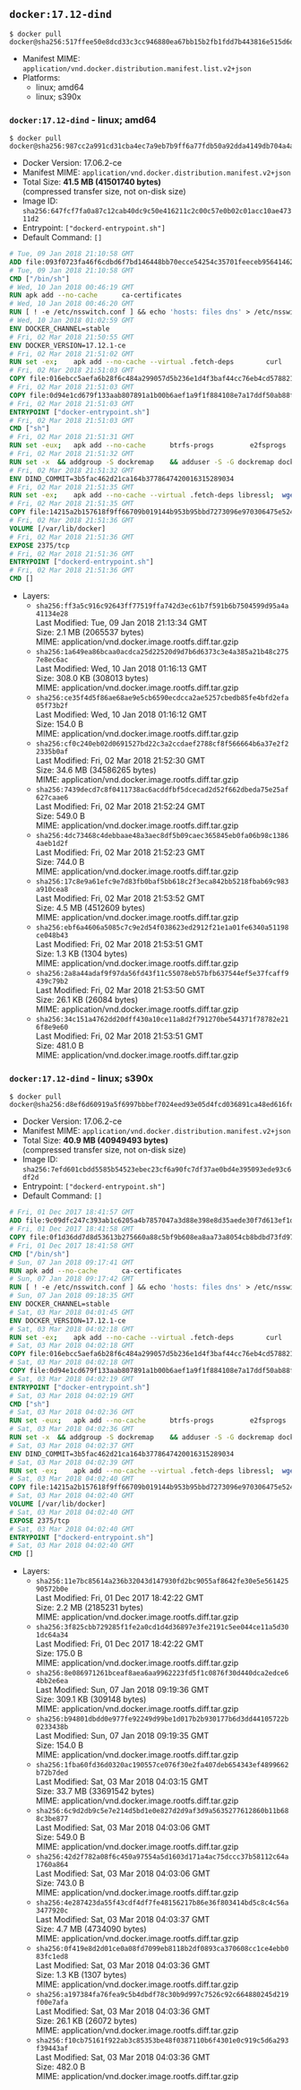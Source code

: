 ## `docker:17.12-dind`

```console
$ docker pull docker@sha256:517ffee50e8dcd33c3cc946880ea67bb15b2fb1fdd7b443816e515d6d504f416
```

-	Manifest MIME: `application/vnd.docker.distribution.manifest.list.v2+json`
-	Platforms:
	-	linux; amd64
	-	linux; s390x

### `docker:17.12-dind` - linux; amd64

```console
$ docker pull docker@sha256:987cc2a991cd31cba4ec7a9eb7b9ff6a77fdb50a92dda4149db704a4a3f7934a
```

-	Docker Version: 17.06.2-ce
-	Manifest MIME: `application/vnd.docker.distribution.manifest.v2+json`
-	Total Size: **41.5 MB (41501740 bytes)**  
	(compressed transfer size, not on-disk size)
-	Image ID: `sha256:647fcf7fa0a87c12cab40dc9c50e416211c2c00c57e0b02c01acc10ae47311d2`
-	Entrypoint: `["dockerd-entrypoint.sh"]`
-	Default Command: `[]`

```dockerfile
# Tue, 09 Jan 2018 21:10:58 GMT
ADD file:093f0723fa46f6cdbd6f7bd146448bb70ecce54254c35701feeceb956414622f in / 
# Tue, 09 Jan 2018 21:10:58 GMT
CMD ["/bin/sh"]
# Wed, 10 Jan 2018 00:46:19 GMT
RUN apk add --no-cache 		ca-certificates
# Wed, 10 Jan 2018 00:46:20 GMT
RUN [ ! -e /etc/nsswitch.conf ] && echo 'hosts: files dns' > /etc/nsswitch.conf
# Wed, 10 Jan 2018 01:02:59 GMT
ENV DOCKER_CHANNEL=stable
# Fri, 02 Mar 2018 21:50:55 GMT
ENV DOCKER_VERSION=17.12.1-ce
# Fri, 02 Mar 2018 21:51:02 GMT
RUN set -ex; 	apk add --no-cache --virtual .fetch-deps 		curl 		tar 	; 		apkArch="$(apk --print-arch)"; 	case "$apkArch" in 		x86_64) dockerArch='x86_64' ;; 		armhf) dockerArch='armel' ;; 		aarch64) dockerArch='aarch64' ;; 		ppc64le) dockerArch='ppc64le' ;; 		s390x) dockerArch='s390x' ;; 		*) echo >&2 "error: unsupported architecture ($apkArch)"; exit 1 ;;	esac; 		if ! curl -fL -o docker.tgz "https://download.docker.com/linux/static/${DOCKER_CHANNEL}/${dockerArch}/docker-${DOCKER_VERSION}.tgz"; then 		echo >&2 "error: failed to download 'docker-${DOCKER_VERSION}' from '${DOCKER_CHANNEL}' for '${dockerArch}'"; 		exit 1; 	fi; 		tar --extract 		--file docker.tgz 		--strip-components 1 		--directory /usr/local/bin/ 	; 	rm docker.tgz; 		apk del .fetch-deps; 		dockerd -v; 	docker -v
# Fri, 02 Mar 2018 21:51:03 GMT
COPY file:016ebcc5aefa6b28f6c484a299057d5b236e1d4f3baf44cc76eb4cd578821691 in /usr/local/bin/modprobe 
# Fri, 02 Mar 2018 21:51:03 GMT
COPY file:0d94e1cd679f133aab807891a1b00b6aef1a9f1f884108e7a17ddf50ab88f1fb in /usr/local/bin/ 
# Fri, 02 Mar 2018 21:51:03 GMT
ENTRYPOINT ["docker-entrypoint.sh"]
# Fri, 02 Mar 2018 21:51:03 GMT
CMD ["sh"]
# Fri, 02 Mar 2018 21:51:31 GMT
RUN set -eux; 	apk add --no-cache 		btrfs-progs 		e2fsprogs 		e2fsprogs-extra 		iptables 		xfsprogs 		xz 	; 	if zfs="$(apk info --no-cache --quiet zfs)" && [ -n "$zfs" ]; then 		apk add --no-cache zfs; 	fi
# Fri, 02 Mar 2018 21:51:32 GMT
RUN set -x 	&& addgroup -S dockremap 	&& adduser -S -G dockremap dockremap 	&& echo 'dockremap:165536:65536' >> /etc/subuid 	&& echo 'dockremap:165536:65536' >> /etc/subgid
# Fri, 02 Mar 2018 21:51:32 GMT
ENV DIND_COMMIT=3b5fac462d21ca164b3778647420016315289034
# Fri, 02 Mar 2018 21:51:35 GMT
RUN set -ex; 	apk add --no-cache --virtual .fetch-deps libressl; 	wget -O /usr/local/bin/dind "https://raw.githubusercontent.com/docker/docker/${DIND_COMMIT}/hack/dind"; 	chmod +x /usr/local/bin/dind; 	apk del .fetch-deps
# Fri, 02 Mar 2018 21:51:35 GMT
COPY file:14215a2b157618f9ff66709b019144b953b95bbd7273096e970306475e524820 in /usr/local/bin/ 
# Fri, 02 Mar 2018 21:51:36 GMT
VOLUME [/var/lib/docker]
# Fri, 02 Mar 2018 21:51:36 GMT
EXPOSE 2375/tcp
# Fri, 02 Mar 2018 21:51:36 GMT
ENTRYPOINT ["dockerd-entrypoint.sh"]
# Fri, 02 Mar 2018 21:51:36 GMT
CMD []
```

-	Layers:
	-	`sha256:ff3a5c916c92643ff77519ffa742d3ec61b7f591b6b7504599d95a4a41134e28`  
		Last Modified: Tue, 09 Jan 2018 21:13:34 GMT  
		Size: 2.1 MB (2065537 bytes)  
		MIME: application/vnd.docker.image.rootfs.diff.tar.gzip
	-	`sha256:1a649ea86bcaa0acdca25d22520d9d7b6d6373c3e4a385a21b48c2757e8ec6ac`  
		Last Modified: Wed, 10 Jan 2018 01:16:13 GMT  
		Size: 308.0 KB (308013 bytes)  
		MIME: application/vnd.docker.image.rootfs.diff.tar.gzip
	-	`sha256:ce35f4d5f86ae68ae9e5cb6590ecdcca2ae5257cbedb85fe4bfd2efa05f73b2f`  
		Last Modified: Wed, 10 Jan 2018 01:16:12 GMT  
		Size: 154.0 B  
		MIME: application/vnd.docker.image.rootfs.diff.tar.gzip
	-	`sha256:cf0c240eb02d0691527bd22c3a2ccdaef2788cf8f566664b6a37e2f22335b0af`  
		Last Modified: Fri, 02 Mar 2018 21:52:30 GMT  
		Size: 34.6 MB (34586265 bytes)  
		MIME: application/vnd.docker.image.rootfs.diff.tar.gzip
	-	`sha256:7439decd7c8f0411738ac6acddfbf5dcecad2d52f662dbeda75e25af627caae6`  
		Last Modified: Fri, 02 Mar 2018 21:52:24 GMT  
		Size: 549.0 B  
		MIME: application/vnd.docker.image.rootfs.diff.tar.gzip
	-	`sha256:4dc73468c4debbaae48a3aec8df5b09caec365845eb0fa06b98c13864aeb1d2f`  
		Last Modified: Fri, 02 Mar 2018 21:52:23 GMT  
		Size: 744.0 B  
		MIME: application/vnd.docker.image.rootfs.diff.tar.gzip
	-	`sha256:17c8e9a61efc9e7d83fb0baf5bb618c2f3eca842bb5218fbab69c983a910cea8`  
		Last Modified: Fri, 02 Mar 2018 21:53:52 GMT  
		Size: 4.5 MB (4512609 bytes)  
		MIME: application/vnd.docker.image.rootfs.diff.tar.gzip
	-	`sha256:ebf6a4606a5085c7c9e2d54f038623ed2912f21e1a01fe6340a51198ce048b43`  
		Last Modified: Fri, 02 Mar 2018 21:53:51 GMT  
		Size: 1.3 KB (1304 bytes)  
		MIME: application/vnd.docker.image.rootfs.diff.tar.gzip
	-	`sha256:2a8a44adaf9f97da56fd43f11c55078eb57bfb637544ef5e37fcaff9439c79b2`  
		Last Modified: Fri, 02 Mar 2018 21:53:50 GMT  
		Size: 26.1 KB (26084 bytes)  
		MIME: application/vnd.docker.image.rootfs.diff.tar.gzip
	-	`sha256:34c151a4762dd20dff430a10ce11a8d2f791270be544371f78782e216f8e9e60`  
		Last Modified: Fri, 02 Mar 2018 21:53:51 GMT  
		Size: 481.0 B  
		MIME: application/vnd.docker.image.rootfs.diff.tar.gzip

### `docker:17.12-dind` - linux; s390x

```console
$ docker pull docker@sha256:d8ef6d60919a5f6997bbbef7024eed93e05d4fcd036891ca48ed616fd4a6a44d
```

-	Docker Version: 17.06.2-ce
-	Manifest MIME: `application/vnd.docker.distribution.manifest.v2+json`
-	Total Size: **40.9 MB (40949493 bytes)**  
	(compressed transfer size, not on-disk size)
-	Image ID: `sha256:7efd601cbdd5585b54523ebec23cf6a90fc7df37ae0bd4e395093ede93c6df2d`
-	Entrypoint: `["dockerd-entrypoint.sh"]`
-	Default Command: `[]`

```dockerfile
# Fri, 01 Dec 2017 18:41:57 GMT
ADD file:9c09dfc247c393ab1c6205a4b7857047a3d88e398e8d35aede30f7d613ef1de9 in / 
# Fri, 01 Dec 2017 18:41:58 GMT
COPY file:0f1d36dd7d8d53613b275660a88c5bf9b608ea8aa73a8054cb8bdbd73fd971ac in /etc/localtime 
# Fri, 01 Dec 2017 18:41:58 GMT
CMD ["/bin/sh"]
# Sun, 07 Jan 2018 09:17:41 GMT
RUN apk add --no-cache 		ca-certificates
# Sun, 07 Jan 2018 09:17:42 GMT
RUN [ ! -e /etc/nsswitch.conf ] && echo 'hosts: files dns' > /etc/nsswitch.conf
# Sun, 07 Jan 2018 09:18:35 GMT
ENV DOCKER_CHANNEL=stable
# Sat, 03 Mar 2018 04:01:45 GMT
ENV DOCKER_VERSION=17.12.1-ce
# Sat, 03 Mar 2018 04:02:18 GMT
RUN set -ex; 	apk add --no-cache --virtual .fetch-deps 		curl 		tar 	; 		apkArch="$(apk --print-arch)"; 	case "$apkArch" in 		x86_64) dockerArch='x86_64' ;; 		armhf) dockerArch='armel' ;; 		aarch64) dockerArch='aarch64' ;; 		ppc64le) dockerArch='ppc64le' ;; 		s390x) dockerArch='s390x' ;; 		*) echo >&2 "error: unsupported architecture ($apkArch)"; exit 1 ;;	esac; 		if ! curl -fL -o docker.tgz "https://download.docker.com/linux/static/${DOCKER_CHANNEL}/${dockerArch}/docker-${DOCKER_VERSION}.tgz"; then 		echo >&2 "error: failed to download 'docker-${DOCKER_VERSION}' from '${DOCKER_CHANNEL}' for '${dockerArch}'"; 		exit 1; 	fi; 		tar --extract 		--file docker.tgz 		--strip-components 1 		--directory /usr/local/bin/ 	; 	rm docker.tgz; 		apk del .fetch-deps; 		dockerd -v; 	docker -v
# Sat, 03 Mar 2018 04:02:18 GMT
COPY file:016ebcc5aefa6b28f6c484a299057d5b236e1d4f3baf44cc76eb4cd578821691 in /usr/local/bin/modprobe 
# Sat, 03 Mar 2018 04:02:18 GMT
COPY file:0d94e1cd679f133aab807891a1b00b6aef1a9f1f884108e7a17ddf50ab88f1fb in /usr/local/bin/ 
# Sat, 03 Mar 2018 04:02:19 GMT
ENTRYPOINT ["docker-entrypoint.sh"]
# Sat, 03 Mar 2018 04:02:19 GMT
CMD ["sh"]
# Sat, 03 Mar 2018 04:02:36 GMT
RUN set -eux; 	apk add --no-cache 		btrfs-progs 		e2fsprogs 		e2fsprogs-extra 		iptables 		xfsprogs 		xz 	; 	if zfs="$(apk info --no-cache --quiet zfs)" && [ -n "$zfs" ]; then 		apk add --no-cache zfs; 	fi
# Sat, 03 Mar 2018 04:02:36 GMT
RUN set -x 	&& addgroup -S dockremap 	&& adduser -S -G dockremap dockremap 	&& echo 'dockremap:165536:65536' >> /etc/subuid 	&& echo 'dockremap:165536:65536' >> /etc/subgid
# Sat, 03 Mar 2018 04:02:37 GMT
ENV DIND_COMMIT=3b5fac462d21ca164b3778647420016315289034
# Sat, 03 Mar 2018 04:02:39 GMT
RUN set -ex; 	apk add --no-cache --virtual .fetch-deps libressl; 	wget -O /usr/local/bin/dind "https://raw.githubusercontent.com/docker/docker/${DIND_COMMIT}/hack/dind"; 	chmod +x /usr/local/bin/dind; 	apk del .fetch-deps
# Sat, 03 Mar 2018 04:02:40 GMT
COPY file:14215a2b157618f9ff66709b019144b953b95bbd7273096e970306475e524820 in /usr/local/bin/ 
# Sat, 03 Mar 2018 04:02:40 GMT
VOLUME [/var/lib/docker]
# Sat, 03 Mar 2018 04:02:40 GMT
EXPOSE 2375/tcp
# Sat, 03 Mar 2018 04:02:40 GMT
ENTRYPOINT ["dockerd-entrypoint.sh"]
# Sat, 03 Mar 2018 04:02:40 GMT
CMD []
```

-	Layers:
	-	`sha256:11e7bc85614a236b32043d147930fd2bc9055af8642fe30e5e56142590572b0e`  
		Last Modified: Fri, 01 Dec 2017 18:42:22 GMT  
		Size: 2.2 MB (2185231 bytes)  
		MIME: application/vnd.docker.image.rootfs.diff.tar.gzip
	-	`sha256:3f825cbb729285f1fe2a0cd1d4d36897e3fe2191c5ee044ce11a5d301dc64a34`  
		Last Modified: Fri, 01 Dec 2017 18:42:22 GMT  
		Size: 175.0 B  
		MIME: application/vnd.docker.image.rootfs.diff.tar.gzip
	-	`sha256:8e086971261bceaf8aea6aa9962223fd5f1c0876f30d440dca2edce64bb2e6ea`  
		Last Modified: Sun, 07 Jan 2018 09:19:36 GMT  
		Size: 309.1 KB (309148 bytes)  
		MIME: application/vnd.docker.image.rootfs.diff.tar.gzip
	-	`sha256:b94801dbdd0e977fe92249d99be1d017b2b930177b6d3dd44105722b0233438b`  
		Last Modified: Sun, 07 Jan 2018 09:19:35 GMT  
		Size: 154.0 B  
		MIME: application/vnd.docker.image.rootfs.diff.tar.gzip
	-	`sha256:1fba60fd36d0320ac190557ce076f30e2fa407deb654343ef4899662b72b7ded`  
		Last Modified: Sat, 03 Mar 2018 04:03:15 GMT  
		Size: 33.7 MB (33691542 bytes)  
		MIME: application/vnd.docker.image.rootfs.diff.tar.gzip
	-	`sha256:6c9d2db9c5e7e214d5bd1e0e827d2d9af3d9a5635277612860b11b688c3be877`  
		Last Modified: Sat, 03 Mar 2018 04:03:06 GMT  
		Size: 549.0 B  
		MIME: application/vnd.docker.image.rootfs.diff.tar.gzip
	-	`sha256:42d2f782a08f6c450a97554a5d1603d171a4ac75dccc37b58112c64a1760a864`  
		Last Modified: Sat, 03 Mar 2018 04:03:06 GMT  
		Size: 743.0 B  
		MIME: application/vnd.docker.image.rootfs.diff.tar.gzip
	-	`sha256:4e287423da55f43cdf4df7fe48156217b86e36f803414bd5c8c4c56a3477920c`  
		Last Modified: Sat, 03 Mar 2018 04:03:37 GMT  
		Size: 4.7 MB (4734090 bytes)  
		MIME: application/vnd.docker.image.rootfs.diff.tar.gzip
	-	`sha256:0f419e8d2d01ce0a08fd7099eb8118b2df0893ca370608cc1ce4ebb083fc1ed8`  
		Last Modified: Sat, 03 Mar 2018 04:03:36 GMT  
		Size: 1.3 KB (1307 bytes)  
		MIME: application/vnd.docker.image.rootfs.diff.tar.gzip
	-	`sha256:a197384fa76fea9c5b4dbdf78c30b9d997c7526c92c664880245d219f00e7afa`  
		Last Modified: Sat, 03 Mar 2018 04:03:36 GMT  
		Size: 26.1 KB (26072 bytes)  
		MIME: application/vnd.docker.image.rootfs.diff.tar.gzip
	-	`sha256:f10cb75161f922ab3c85353be48f0387110b6f4301e0c919c5d6a293f39443af`  
		Last Modified: Sat, 03 Mar 2018 04:03:36 GMT  
		Size: 482.0 B  
		MIME: application/vnd.docker.image.rootfs.diff.tar.gzip
